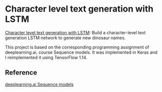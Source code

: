 # Character level text generation with LSTM


[Character level text generation with LSTM](https://github.com/vgkortsas/NLP_projects/blob/master/Character_level_text_generation_LSTM/Character_level_text_generation_LSTM.ipynb): Build a character-level text generation LSTM network to generate new dinosaur names.

This project is based on the corresponding programming assignment of deeplearning.ai, course Sequence models. It was implemented in Keras and I reimplemented it using TensorFlow 1.14.

## Reference
[deeplearning.ai Sequence models](https://www.coursera.org/learn/nlp-sequence-models)